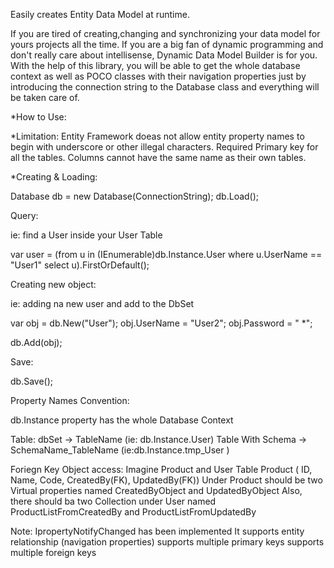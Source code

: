 Easily creates Entity Data Model at runtime.

If you are tired of creating,changing and synchronizing your data model for yours projects all the time.
If you are a big fan of dynamic programming and don't really care about intellisense, Dynamic Data Model Builder is for you.
With the help of this library, you will be able to get the whole database context as well as POCO classes with their navigation properties just by introducing the connection string to the Database class and everything will be taken care of.

*How to Use:

*Limitation:
Entity Framework doeas not allow entity property names to begin with underscore or other illegal characters.
Required Primary key for all the tables.
Columns cannot have the same name as their own tables.


*Creating & Loading:

Database db = new Database(ConnectionString);
db.Load();

Query:

ie: find a User inside your User Table

var user = (from u in (IEnumerable<dynamic>)db.Instance.User
where u.UserName == "User1"
select u).FirstOrDefault();

Creating new object:

ie: adding na new user and add to the DbSet

var obj = db.New("User");
obj.UserName = "User2";
obj.Password = " *";

db.Add(obj);

Save:

db.Save();

Property Names Convention:

db.Instance property has the whole Database Context

Table: dbSet -> TableName (ie: db.Instance.User)
Table With Schema -> SchemaName_TableName (ie:db.Instance.tmp_User )

Foriegn Key Object access:
Imagine Product and User Table
Product ( ID, Name, Code, CreatedBy(FK), UpdatedBy(FK)) 
Under Product should be two Virtual properties named CreatedByObject and UpdatedByObject
Also, there should ba two Collection under User named ProductListFromCreatedBy and ProductListFromUpdatedBy

Note:
IpropertyNotifyChanged has been implemented
It supports entity relationship (navigation properties)
supports multiple primary keys
supports multiple foreign keys